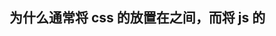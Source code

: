 ## **为什么通常将 css 的<link>放置在<head></head>之间，而将** js 的<script>放置在</body>之前?有哪些例外吗?

浏览器在处理 HTML 页面渲染和 JavaScript 脚本执行的时候是单一进程的，所以在当浏 览器在渲染HTML遇到了<script>标签会先去执行标签内的代码(如果是使用src属性加 载的外链文件,则先下载再执行)，在这个过程中，页面渲染和交互都会被阻塞。所以将 

<script>放在</body>之前，当页面渲染完成再去执行<script>。 

一般希望 DOM 还没加载必须需要先加载的 js 会放置在<head>中，有些加了 defer、 async 的<script>也会放在<head>中。 



## <script>标签中 defer 和 async 属性的区别？

async：与后续元素渲染异步执行，乱序执行，若 js 文件之间存在依赖关系，容易产生 

错误，只适用于完全没有依赖的文件，文档解析过程中异步下载，下载完成之后立即执 

行。

defer：（H5 规范中，defer 是有序执行的，但实际不一定是有序执行的）与后续渲染 

异步执行，延迟到界面文档解析完成之后执行，即为立即下载，延迟执行。所有执行均 

在 DOMContentLoaded 事件触发之前完成。 

async 和 defer 异步加载，async 下载完立即执行，defer 待界面文档解析完成之后执行 

不带属性：加载到<script>立即下载并执行，阻塞后续渲染的执行。 

最佳方案：外部引用文件放在/body 之前执行